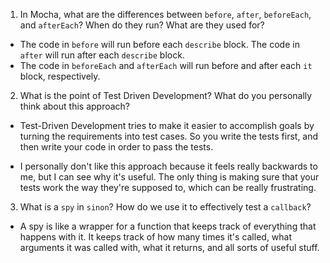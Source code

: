 <!-- Answers to the Short Answer Essay Questions go here -->

1. In Mocha, what are the differences between `before`, `after`, `beforeEach`, and `afterEach`? When do they run? What are they used for?  
- The code in `before` will run before each `describe` block. The code in `after` will run after each  `describe` block.
- The code in `beforeEach` and `afterEach` will run before and after each `it` block, respectively.

2. What is the point of Test Driven Development? What do you personally think about this approach?  
- Test-Driven Development tries to make it easier to accomplish goals by turning the requirements into test cases. So you write the tests first, and then write your code in order to pass the tests.

- I personally don't like this approach because it feels really backwards to me, but I can see why it's useful. The only thing is making sure that your tests work the way they're supposed to, which can be really frustrating.

3. What is a `spy` in `sinon`? How do we use it to effectively test a `callback`?  
- A spy is like a wrapper for a function that keeps track of everything that happens with it. It keeps track of how many times it's called, what arguments it was called with, what it returns, and all sorts of useful stuff.